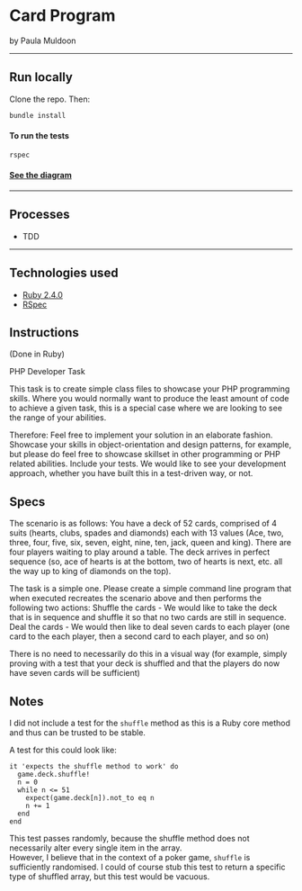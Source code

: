 # Card Program
by Paula Muldoon

---

## Run locally
Clone the repo. Then:

```bash
bundle install
```
#### To run the tests
```bash
rspec
```

#### [See the diagram](https://drive.google.com/file/d/0B1tialTcWTRJV0pqdURwam03VXM/view?usp=sharing)

---
## Processes
* TDD

---
## Technologies used

* [Ruby 2.4.0](https://www.ruby-lang.org/en/)
* [RSpec](http://rspec.info/)

## Instructions
(Done in Ruby)

PHP Developer Task

This task is to create simple class files to showcase your PHP programming skills. Where you would normally want to produce the least amount of code to achieve a given task, this is a special case where we are looking to see the range of your abilities.

Therefore:
Feel free to implement your solution in an elaborate fashion. Showcase your skills in object-orientation and design patterns, for example, but please do feel free to showcase skillset in other programming or PHP related abilities.
Include your tests. We would like to see your development approach, whether you have built this in a test-driven way, or not.

## Specs
The scenario is as follows:
You have a deck of 52 cards, comprised of 4 suits (hearts, clubs, spades and diamonds) each with 13 values (Ace, two, three, four, five, six, seven, eight, nine, ten, jack, queen and king).
There are four players waiting to play around a table.
The deck arrives in perfect sequence (so, ace of hearts is at the bottom, two of hearts is next, etc. all the way up to king of diamonds on the top).

The task is a simple one. Please create a simple command line program that when executed recreates the scenario above and then performs the following two actions:
Shuffle the cards  - We would like to take the deck that is in sequence and shuffle it so that no two cards are still in sequence.
Deal the cards - We would then like to deal seven cards to each player (one card to the each player, then a second card to each player, and so on)

There is no need to necessarily do this in a visual way (for example, simply proving with a test that your deck is shuffled and that the players do now have seven cards will be sufficient)

## Notes
I did not include a test for the `shuffle` method as this is a Ruby core method and thus can be trusted to be stable.  

A test for this could look like:
```
it 'expects the shuffle method to work' do
  game.deck.shuffle!
  n = 0
  while n <= 51
    expect(game.deck[n]).not_to eq n
    n += 1
  end
end
```

This test passes randomly, because the shuffle method does not necessarily alter every single item in the array.  
However, I believe that in the context of a poker game, `shuffle` is sufficiently randomised.  I could of course stub
this test to return a specific type of shuffled array, but this test would be vacuous.
